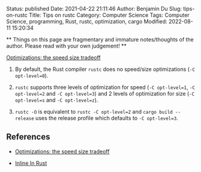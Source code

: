 Status: published
Date: 2021-04-22 21:11:46
Author: Benjamin Du
Slug: tips-on-rustc
Title: Tips on rustc
Category: Computer Science
Tags: Computer Science, programming, Rust, rustc, optimization, cargo
Modified: 2022-08-11 15:20:34

**
Things on this page are fragmentary and immature notes/thoughts of the author.
Please read with your own judgement!
**


[Optimizations: the speed size tradeoff](https://docs.rust-embedded.org/book/unsorted/speed-vs-size.html)

1. By default, 
    the Rust compiler `rustc` does no speed/size optimizations (`-C opt-level=0`).

2. `rustc` supports three levels of optimization for speed (`-C opt-level=1`, `-C opt-level=2` and `-C opt-level=3`)
    and 2 levels of optimization for size (`-C opt-level=s` and `-C opt-level=z`).

3. `rustc -O` is equivalent to `rustc -C opt-level=2`
    and `cargo build --release` uses the release profile which defaults to `-C opt-level=3`.

## References

- [Optimizations: the speed size tradeoff](https://docs.rust-embedded.org/book/unsorted/speed-vs-size.html)

- [Inline In Rust](https://matklad.github.io/2021/07/09/inline-in-rust.html)

